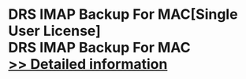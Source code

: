 # DRS IMAP Backup For MAC[Single User License]<br />DRS IMAP Backup For MAC<br />[>> Detailed information](https://secure.shareit.com/shareit/product.html?productid=301004912&affiliateid=200057808)